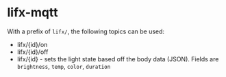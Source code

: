 # lifx-mqtt

With a prefix of `lifx/`, the following topics can be used:

- lifx/{id}/on
- lifx/{id}/off
- lifx/{id} - sets the light state based off the body data (JSON). Fields are `brightness`, `temp`, `color`, `duration`
